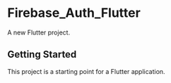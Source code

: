 # Firebase_Auth_Flutter

A new Flutter project.

## Getting Started

This project is a starting point for a Flutter application.


